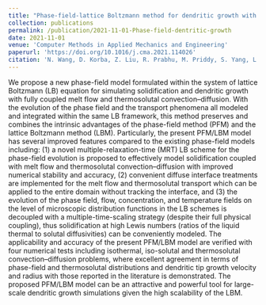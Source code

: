```yaml
---
title: "Phase-field-lattice Boltzmann method for dendritic growth with melt flow and thermosolutal convection–diffusion"
collection: publications
permalink: /publication/2021-11-01-Phase-field-dentritic-growth
date: 2021-11-01
venue: 'Computer Methods in Applied Mechanics and Engineering'
paperurl: 'https://doi.org/10.1016/j.cma.2021.114026'
citation: 'N. Wang, D. Korba, Z. Liu, R. Prabhu, M. Priddy, S. Yang, L. Chen, L. Li &quot;Phase-field-lattice Boltzmann method for dendritic growth with melt flow and thermosolutal convection–diffusion. &quot; <i>Computer Methods in Applied Mechanics and Engineering</i>. 2021: 385, 114026.'
---
```


We propose a new phase-field model formulated within the system of lattice Boltzmann (LB) equation for simulating solidification and dendritic growth with fully coupled melt flow and thermosolutal convection–diffusion. With the evolution of the phase field and the transport phenomena all modeled and integrated within the same LB framework, this method preserves and combines the intrinsic advantages of the phase-field method (PFM) and the lattice Boltzmann method (LBM). Particularly, the present PFM/LBM model has several improved features compared to the existing phase-field models including: (1) a novel multiple-relaxation-time (MRT) LB scheme for the phase-field evolution is proposed to effectively model solidification coupled with melt flow and thermosolutal convection–diffusion with improved numerical stability and accuracy, (2) convenient diffuse interface treatments are implemented for the melt flow and thermosolutal transport which can be applied to the entire domain without tracking the interface, and (3) the evolution of the phase field, flow, concentration, and temperature fields on the level of microscopic distribution functions in the LB schemes is decoupled with a multiple-time-scaling strategy (despite their full physical coupling), thus solidification at high Lewis numbers (ratios of the liquid thermal to solutal diffusivities) can be conveniently modeled. The applicability and accuracy of the present PFM/LBM model are verified with four numerical tests including isothermal, iso-solutal and thermosolutal convection–diffusion problems, where excellent agreement in terms of phase-field and thermosolutal distributions and dendritic tip growth velocity and radius with those reported in the literature is demonstrated. The proposed PFM/LBM model can be an attractive and powerful tool for large-scale dendritic growth simulations given the high scalability of the LBM.
